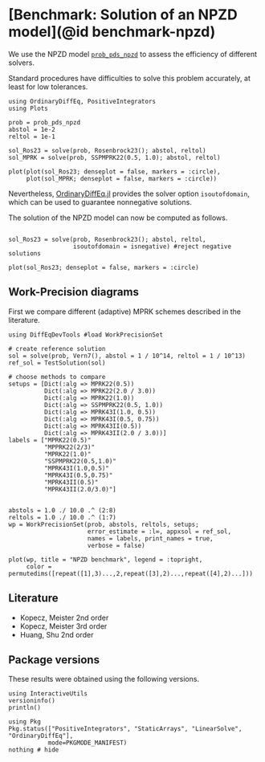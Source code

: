 # [Benchmark: Solution of an NPZD model](@id benchmark-npzd)

We use the NPZD model [`prob_pds_npzd`](@ref) to assess the efficiency of different solvers.

Standard procedures have difficulties to solve this problem accurately, at least for low tolerances.

```@example NPZD
using OrdinaryDiffEq, PositiveIntegrators
using Plots

prob = prob_pds_npzd
abstol = 1e-2
reltol = 1e-1

sol_Ros23 = solve(prob, Rosenbrock23(); abstol, reltol)
sol_MPRK = solve(prob, SSPMPRK22(0.5, 1.0); abstol, reltol)

plot(plot(sol_Ros23; denseplot = false, markers = :circle),
     plot(sol_MPRK; denseplot = false, markers = :circle))
```

Nevertheless, [OrdinaryDiffEq.jl](https://docs.sciml.ai/OrdinaryDiffEq/stable/) provides the solver option `isoutofdomain`, which can be used to guarantee nonnegative solutions.

The solution of the NPZD model can now be computed as follows.
```@example NPZD

sol_Ros23 = solve(prob, Rosenbrock23(); abstol, reltol, 
                  isoutofdomain = isnegative) #reject negative solutions

plot(sol_Ros23; denseplot = false, markers = :circle)
```

## Work-Precision diagrams

First we compare different (adaptive) MPRK schemes described in the literature.
```@example NPZD
using DiffEqDevTools #load WorkPrecisionSet

# create reference solution
sol = solve(prob, Vern7(), abstol = 1 / 10^14, reltol = 1 / 10^13)
ref_sol = TestSolution(sol)

# choose methods to compare
setups = [Dict(:alg => MPRK22(0.5))
          Dict(:alg => MPRK22(2.0 / 3.0))
          Dict(:alg => MPRK22(1.0))
          Dict(:alg => SSPMPRK22(0.5, 1.0))
          Dict(:alg => MPRK43I(1.0, 0.5))
          Dict(:alg => MPRK43I(0.5, 0.75))
          Dict(:alg => MPRK43II(0.5))
          Dict(:alg => MPRK43II(2.0 / 3.0))]
labels = ["MPRK22(0.5)"
          "MPPRK22(2/3)"
          "MPRK22(1.0)"
          "SSPMPRK22(0.5,1.0)"
          "MPRK43I(1.0,0.5)"
          "MPRK43I(0.5,0.75)"
          "MPRK43II(0.5)"
          "MPRK43II(2.0/3.0)"]


abstols = 1.0 ./ 10.0 .^ (2:8)
reltols = 1.0 ./ 10.0 .^ (1:7)
wp = WorkPrecisionSet(prob, abstols, reltols, setups;
                      error_estimate = :l∞, appxsol = ref_sol,
                      names = labels, print_names = true,
                      verbose = false)

plot(wp, title = "NPZD benchmark", legend = :topright,
     color = permutedims([repeat([1],3)...,2,repeat([3],2)...,repeat([4],2)...]))
```

## Literature
- Kopecz, Meister 2nd order
- Kopecz, Meister 3rd order
- Huang, Shu 2nd order

## Package versions

These results were obtained using the following versions.
```@example NPZD
using InteractiveUtils
versioninfo()
println()

using Pkg
Pkg.status(["PositiveIntegrators", "StaticArrays", "LinearSolve", "OrdinaryDiffEq"],
           mode=PKGMODE_MANIFEST)
nothing # hide
```
